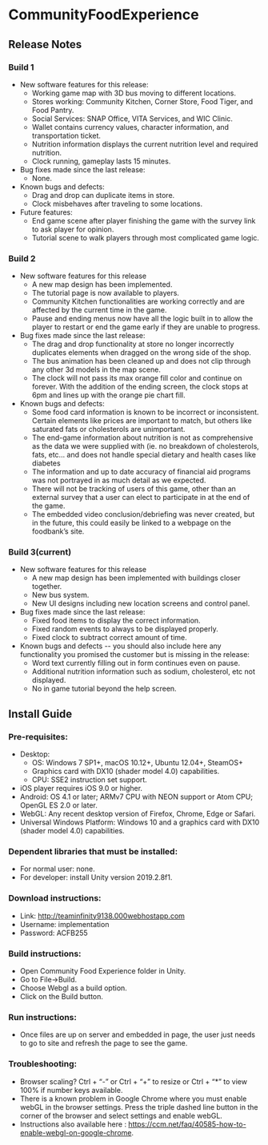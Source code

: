 # CommunityFoodExperience
## Release Notes
### Build 1
- New software features for this release:
  + Working game map with 3D bus moving to different locations.
  + Stores working: Community Kitchen, Corner Store, Food Tiger, and Food Pantry.
  + Social Services: SNAP Office, VITA Services, and WIC Clinic.
  + Wallet contains currency values, character information, and transportation ticket.
  + Nutrition information displays the current nutrition level and required nutrition.
  + Clock running, gameplay lasts 15 minutes.
- Bug fixes made since the last release:
  + None.
- Known bugs and defects:
  + Drag and drop can duplicate items in store.
  + Clock misbehaves after traveling to some locations.
- Future features:
  + End game scene after player finishing the game with the survey link to ask player for opinion.
  + Tutorial scene to walk players through most complicated game logic.
 
### Build 2 
- New software features for this release 
  + A new map design has been implemented. 
  + The tutorial page is now available to players. 
  + Community Kitchen functionalities are working correctly and are affected by the current time in the game. 
  + Pause and ending menus now have all the logic built in to allow the player to restart or end the game early if they are unable to progress. 
- Bug fixes made since the last release:
  + The drag and drop functionality at store no longer incorrectly duplicates elements when dragged on the wrong side of the shop. 
  + The bus animation has been cleaned up and does not clip through any other 3d models in the map scene. 
  + The clock will not pass its max orange fill color and continue on forever. With the addition of the ending screen, the clock stops at 6pm and lines up with the orange pie chart fill. 
- Known bugs and defects:
  + Some food card information is known to be incorrect or inconsistent. Certain elements like prices are important to match, but others like saturated fats or cholesterols are unimportant. 
  + The end-game information about nutrition is not as comprehensive as the data we were supplied with (ie. no breakdown of cholesterols, fats, etc… and does not handle special dietary and health cases like diabetes
  + The information and up to date accuracy of financial aid programs was not portrayed in as much detail as we expected. 
  + There will not be tracking of users of this game, other than an external survey that a user can elect to participate in at the end of the game.
  + The embedded video conclusion/debriefing was never created, but in the future, this could easily be linked to a webpage on the foodbank’s site.
  
   
### Build 3(current)
- New software features for this release 
  + A new map design has been implemented with buildings closer together.
  + New bus system.
  + New UI designs including new location screens and control panel.
- Bug fixes made since the last release:
  + Fixed food items to display the correct information.
  + Fixed random events to always to be displayed properly.
  + Fixed clock to subtract correct amount of time.
- Known bugs and defects -- you should also include here any functionality you promised the customer but is missing in the release:
  + Word text currently filling out in form continues even on pause.
  + Additional nutrition information such as sodium, cholesterol, etc not displayed.
  + No in game tutorial beyond the help screen.

## Install Guide  
### Pre-requisites: 
- Desktop:
  + OS: Windows 7 SP1+, macOS 10.12+, Ubuntu 12.04+, SteamOS+
  + Graphics card with DX10 (shader model 4.0) capabilities.
  + CPU: SSE2 instruction set support.
- iOS player requires iOS 9.0 or higher.
- Android: OS 4.1 or later; ARMv7 CPU with NEON support or Atom CPU; OpenGL ES 2.0 or later.
- WebGL: Any recent desktop version of Firefox, Chrome, Edge or Safari.
- Universal Windows Platform: Windows 10 and a graphics card with DX10 (shader model 4.0) capabilities.
### Dependent libraries that must be installed:
- For normal user: none.
- For developer: install Unity version 2019.2.8f1.
### Download instructions: 
- Link:  http://teaminfinity9138.000webhostapp.com
- Username: implementation
- Password: ACFB255
### Build instructions:
- Open Community Food Experience folder in Unity.
- Go to File->Build.
- Choose Webgl as a build option.
- Click on the Build button.
### Run instructions: 
- Once files are up on server and embedded in page, the user just needs to go to site and refresh the page to see the game.
### Troubleshooting:  
- Browser scaling? Ctrl + “-” or Ctrl + “+” to resize or Ctrl + “*” to view 100% if number keys available.
- There is a known problem in Google Chrome where you must enable webGL in the browser settings. Press the triple dashed line button in the corner of the browser and select settings and enable webGL.
- Instructions also available here : https://ccm.net/faq/40585-how-to-enable-webgl-on-google-chrome.

